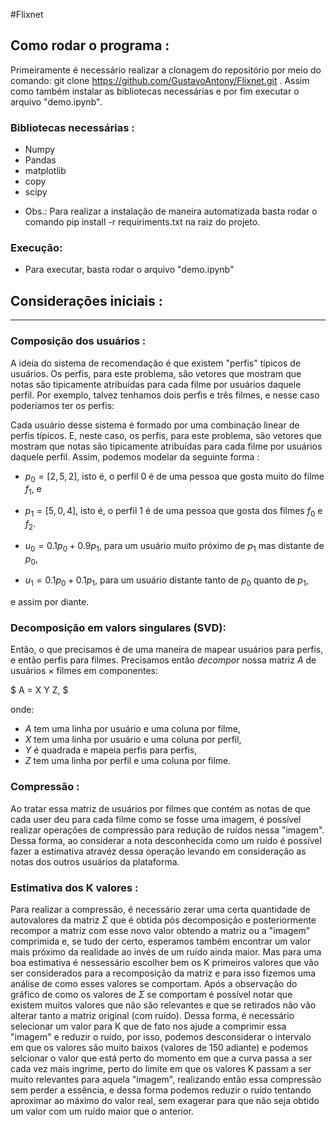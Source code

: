 #Flixnet

## Como rodar o programa :

Primeiramente é necessário realizar a clonagem do repositório por meio do comando: git clone https://github.com/GustavoAntony/Flixnet.git . Assim como também instalar as bibliotecas necessárias e por fim executar o arquivo "demo.ipynb".

### Bibliotecas necessárias :
 * Numpy 
 * Pandas
 * matplotlib
 * copy
 * scipy

- Obs.: Para realizar a instalação de maneira automatizada basta rodar o comando pip install -r requiriments.txt na raiz do projeto. 

### Execução:

- Para executar, basta rodar o arquivo "demo.ipynb"

## Considerações iniciais :  

________________________
### Composição dos usuários : 

A ideia do sistema de recomendação é que existem "perfis" típicos de usuários. Os perfis, para este problema, são vetores que mostram que notas são tipicamente atribuídas para cada filme por usuários daquele perfil. Por exemplo, talvez tenhamos dois perfis e três filmes, e nesse caso poderíamos ter os perfis:


Cada usuário desse sistema é formado por uma combinação linear de perfis típicos. E, neste caso, os perfis, para este problema, são vetores que mostram que notas são tipicamente atribuídas para cada filme por usuários daquele perfil. Assim, podemos modelar da seguinte forma :

* $p_0 = [2, 5, 2]$, isto é, o perfil $0$ é de uma pessoa que gosta muito do filme $f_1$, e
* $p_1 = [5, 0, 4]$, isto é, o perfil $1$ é de uma pessoa que gosta dos filmes $f_0$ e $f_2$. 

* $u_0 = 0.1 p_0 + 0.9 p_1$, para um usuário muito próximo de $p_1$ mas distante de $p_0$,
* $u_1 = 0.1 p_0 + 0.1 p_1$, para um usuário distante tanto de $p_0$ quanto de $p_1$,

e assim por diante.

### Decomposição em valors singulares (SVD):

Então, o que precisamos é de uma maneira de mapear usuários para perfis, e então perfis para filmes. Precisamos então *decompor* nossa matriz $A$ de usuários $\times$ filmes em componentes:

$
A = X Y Z,
$

onde:
* $A$ tem uma linha por usuário e uma coluna por filme,
* $X$ tem uma linha por usuário e uma coluna por perfil,
* $Y$ é quadrada e mapeia perfis para perfis,
* $Z$ tem uma linha por perfil e uma coluna por filme.


### Compressão :

Ao tratar essa matriz de usuários por filmes que contém as notas de que cada user deu para cada filme como se fosse uma imagem, é possível realizar operações de compressão para redução de ruídos nessa "imagem". Dessa forma, ao considerar a nota desconhecida como um ruído é possível fazer a estimativa atravéz dessa operação levando em consideração as notas dos outros usuários da plataforma.

### Estimativa dos K valores :


Para realizar a compressão, é necessário zerar uma certa quantidade de autovalores da matriz $\Sigma$ que é obtida pós decomposição e posteriormente recompor a matriz com esse novo valor obtendo a matriz ou a "imagem" comprimida e, se tudo der certo, esperamos também encontrar um valor mais próximo da realidade ao invés de um ruído ainda maior. Mas para uma boa estimativa é nessessário escolher bem os K primeiros valores que vão ser considerados para a recomposição da matriz e para isso fizemos uma análise de como esses valores se comportam. Após a observação do gráfico de como os valores de $\Sigma$ se comportam é possível notar que existem muitos valores que não são relevantes e que se retirados não vão alterar tanto a matriz original (com ruído). Dessa forma, é necessário selecionar um valor para K que de fato nos ajude a comprimir essa "imagem" e reduzir o ruído, por isso, podemos desconsiderar o intervalo em que os valores são muito baixos (valores de 150 adiante) e podemos selcionar o valor que está perto do momento em que a curva passa a ser cada vez mais ingrime, perto do limite em que os valores K passam a ser muito relevantes para aquela "imagem", realizando então essa compressão sem perder a essência, e dessa forma podemos reduzir o ruído tentando aproximar ao máximo do valor real, sem exagerar para que não seja obtido um valor com um ruído maior que o anterior. 